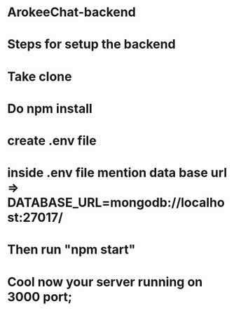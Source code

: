 # ArokeeChat-backend
# Steps for setup the backend

# Take clone

# Do npm install

# create .env file

# inside .env file mention data base url => DATABASE_URL=mongodb://localhost:27017/<DB NAME>

# Then run "npm start" 

# Cool now your server running on 3000 port;
